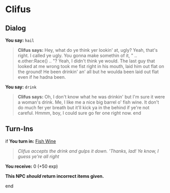 # Clifus
## Dialog

**You say:** `hail`



>**Clifus says:** Hey, what do ye think yer lookin' at, ugly? Yeah, that's right. I called ye ugly. You gonna make somethin of it, " .. e.other:Race() .. "? Yeah, I didn't think ye would. The last guy that looked at me wrong took me fist right in his mouth, laid him out flat on the ground! He been drinkin' an' all but he woulda been laid out flat even if he hadna been.

**You say:** `drink`



>**Clifus says:** Oh, I don't know what he was drinkin' but I'm sure it were a woman's drink. Me, I like me a nice big barrel o' fish wine. It don't do much fer yer breath but it'll kick ya in the behind if ye're not careful. Hmmm, boy, I could sure go fer one right now. <cough>
end

## Turn-Ins





if **You turn in:** [Fish Wine](/item/13040)


>*Clifus accepts the drink and gulps it down. 'Thanks, lad! Ye know, I guess ye're all right*


 **You receive:** 0 (+50 exp)

**This NPC *should* return incorrect items given.**

end